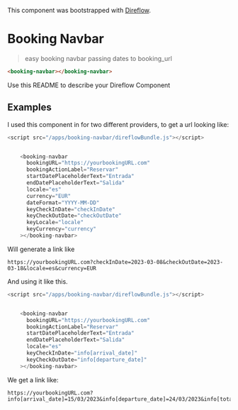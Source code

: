 This component was bootstrapped with [Direflow](https://direflow.io).

# Booking Navbar

> easy booking navbar passing dates to booking_url

```html
<booking-navbar></booking-navbar>
```

Use this README to describe your Direflow Component

## Examples

I used this component in for two different providers, to get a url looking like:

```js
<script src="/apps/booking-navbar/direflowBundle.js"></script>


    <booking-navbar
      bookingURL="https://yourbookingURL.com"
      bookingActionLabel="Reservar"
      startDatePlaceholderText="Entrada"
      endDatePlaceholderText="Salida"
      locale="es"
      currency="EUR"
      dateFormat="YYYY-MM-DD"
      keyCheckInDate="checkInDate"
      keyCheckOutDate="checkOutDate"
      keyLocale="locale"
      keyCurrency="currency"
    ></booking-navbar>
```

Will generate a link like

```text
https://yourbookingURL.com?checkInDate=2023-03-08&checkOutDate=2023-03-18&locale=es&currency=EUR
```

And using it like this.

```js
<script src="/apps/booking-navbar/direflowBundle.js"></script>


    <booking-navbar
      bookingURL="https://yourbookingURL.com"
      bookingActionLabel="Reservar"
      startDatePlaceholderText="Entrada"
      endDatePlaceholderText="Salida"
      locale="es"
      keyCheckInDate="info[arrival_date]"
      keyCheckOutDate="info[departure_date]"
    ></booking-navbar>
```

We get a link like:

```text
https://yourbookingURL.com?info[arrival_date]=15/03/2023&info[departure_date]=24/03/2023&info[total_adult]
```
